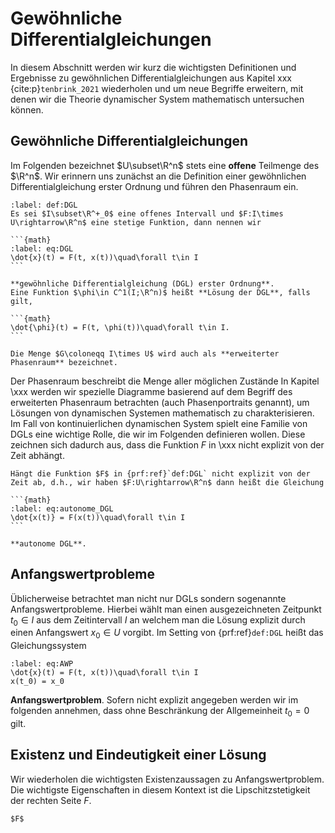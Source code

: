 # Gewöhnliche Differentialgleichungen

In diesem Abschnitt werden wir kurz die wichtigsten Definitionen und Ergebnisse zu gewöhnlichen Differentialgleichungen aus Kapitel xxx {cite:p}`tenbrink_2021` wiederholen und um neue Begriffe erweitern, mit denen wir die Theorie dynamischer System mathematisch untersuchen können.

## Gewöhnliche Differentialgleichungen

Im Folgenden bezeichnet $U\subset\R^n$ stets eine **offene** Teilmenge des $\R^n$.
Wir erinnern uns zunächst an die Definition einer gewöhnlichen Differentialgleichung erster Ordnung und führen den Phasenraum ein.
````{prf:definition} Gewöhnliche Differentialgleichung und Phasenraum
:label: def:DGL
Es sei $I\subset\R^+_0$ eine offenes Intervall und $F:I\times U\rightarrow\R^n$ eine stetige Funktion, dann nennen wir

```{math}
:label: eq:DGL
\dot{x}(t) = F(t, x(t))\quad\forall t\in I
```

**gewöhnliche Differentialgleichung (DGL) erster Ordnung**.
Eine Funktion $\phi\in C^1(I;\R^n)$ heißt **Lösung der DGL**, falls gilt,

```{math}
\dot{\phi}(t) = F(t, \phi(t))\quad\forall t\in I.
```

Die Menge $G\coloneqq I\times U$ wird auch als **erweiterter Phasenraum** bezeichnet.
````

Der Phasenraum beschreibt die Menge aller möglichen Zustände 
In Kapitel \xxx werden wir spezielle Diagramme basierend auf dem Begriff des erweiterten Phasenraum betrachten (auch Phasenportraits genannt), um Lösungen von dynamischen Systemen mathematisch zu charakterisieren.
Im Fall von kontinuierlichen dynamischen System spielt eine Familie von DGLs eine wichtige Rolle, die wir im Folgenden definieren wollen. 
Diese zeichnen sich dadurch aus, dass die Funktion $F$ in \xxx nicht explizit von der Zeit abhängt.

````{prf:definition} Autonome DGL
Hängt die Funktion $F$ in {prf:ref}`def:DGL` nicht explizit von der Zeit ab, d.h., wir haben $F:U\rightarrow\R^n$ dann heißt die Gleichung

```{math}
:label: eq:autonome_DGL
\dot{x(t)} = F(x(t))\quad\forall t\in I
```

**autonome DGL**.

````

## Anfangswertprobleme

Üblicherweise betrachtet man nicht nur DGLs sondern sogenannte Anfangswertprobleme. Hierbei wählt man einen ausgezeichneten Zeitpunkt $t_0\in I$ aus dem Zeitintervall $I$ an welchem man die Lösung explizit durch einen Anfangswert $x_0\in U$ vorgibt. Im Setting von {prf:ref}`def:DGL` heißt
das Gleichungssystem

```{math}
:label: eq:AWP
\dot{x}(t) = F(t, x(t))\quad\forall t\in I
x(t_0) = x_0
```

**Anfangswertproblem**. Sofern nicht explizit angegeben werden wir im folgenden annehmen, dass ohne Beschränkung der Allgemeinheit $t_0=0$ gilt.

## Existenz und Eindeutigkeit einer Lösung

Wir wiederholen die wichtigsten Existenzaussagen zu Anfangswertproblem. Die wichtigste Eigenschaften in diesem Kontext ist die Lipschitzstetigkeit der rechten Seite $F$.

````{prf:definition} Lipschitzstetigkeit
$F$
````

